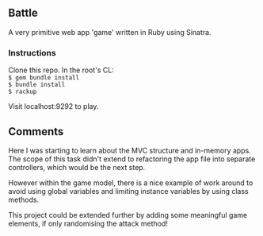 ## Battle

A very primitive web app 'game' written in Ruby using Sinatra.

### Instructions

Clone this repo.  In the root's CL:  
`$ gem bundle install`  
`$ bundle install`  
`$ rackup`  

Visit localhost:9292 to play.

## Comments

Here I was starting to learn about the MVC structure and in-memory apps.  The scope of this task didn't extend to refactoring the app file into separate controllers, which would be the next step.  

However within the game model, there is a nice example of work around to avoid using global variables and limiting instance variables by using class methods.  

This project could be extended further by adding some meaningful game elements, if only randomising the attack method!
